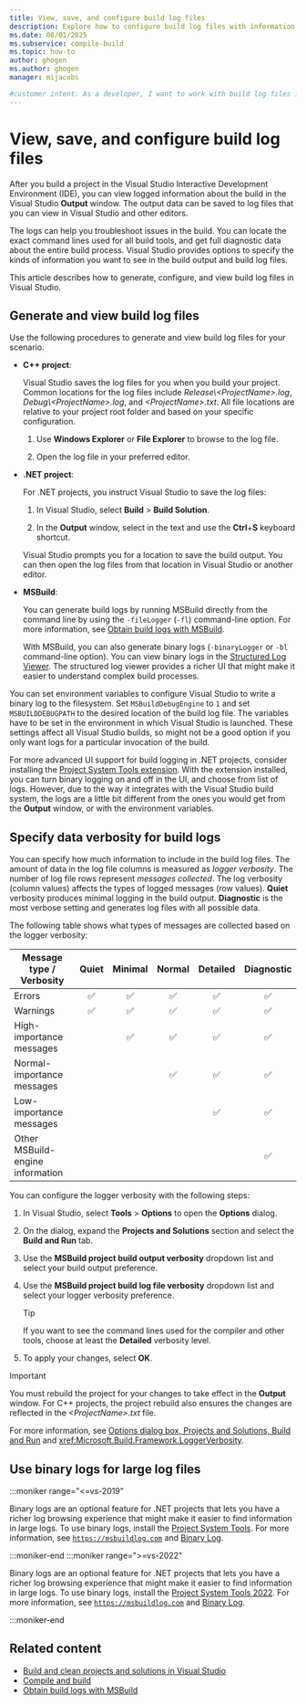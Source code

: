```yaml
---
title: View, save, and configure build log files
description: Explore how to configure build log files with information about the compiler and other tools for troubleshooting build failures.
ms.date: 08/01/2025
ms.subservice: compile-build
ms.topic: how-to
author: ghogen
ms.author: ghogen
manager: mijacobs

#customer intent: As a developer, I want to work with build log files in Visual Studio so I can troubleshoot build failures.
---
```


# View, save, and configure build log files

After you build a project in the Visual Studio Interactive Development Environment (IDE), you can view logged information about the build in the Visual Studio **Output** window. The output data can be saved to log files that you can view in Visual Studio and other editors. 

The logs can help you troubleshoot issues in the build. You can locate the exact command lines used for all build tools, and get full diagnostic data about the entire build process. Visual Studio provides options to specify the kinds of information you want to see in the build output and build log files.

This article describes how to generate, configure, and view build log files in Visual Studio.

## Generate and view build log files

Use the following procedures to generate and view build log files for your scenario.

- **C++ project**:

   Visual Studio saves the log files for you when you build your project. Common locations for the log files include *Release\\\<ProjectName>.log*, *Debug\\\<ProjectName>.log*, and *\<ProjectName>.txt*. All file locations are relative to your project root folder and based on your specific configuration.

   1. Use **Windows Explorer** or **File Explorer** to browse to the log file.
   
   1. Open the log file in your preferred editor.

- **.NET project**:

   For .NET projects, you instruct Visual Studio to save the log files:

   1. In Visual Studio, select **Build** > **Build Solution**.

   1. In the **Output** window, select in the text and use the **Ctrl**+**S** keyboard shortcut.
   
   Visual Studio prompts you for a location to save the build output. You can then open the log files from that location in Visual Studio or another editor.

- **MSBuild**:

   You can generate build logs by running MSBuild directly from the command line by using the `-fileLogger` (`-fl`) command-line option. For more information, see [Obtain build logs with MSBuild](../msbuild/obtaining-build-logs-with-msbuild.md).

   With MSBuild, you can also generate binary logs (`-binaryLogger` or `-bl` command-line option). You can view binary logs in the [Structured Log Viewer](https://msbuildlog.com/). The structured log viewer provides a richer UI that might make it easier to understand complex build processes.

You can set environment variables to configure Visual Studio to write a binary log to the filesystem. Set `MSBuildDebugEngine` to `1` and set `MSBUILDDEBUGPATH` to the desired location of the build log file. The variables have to be set in the environment in which Visual Studio is launched. These settings affect all Visual Studio builds, so might not be a good option if you only want logs for a particular invocation of the build.

For more advanced UI support for build logging in .NET projects, consider installing the [Project System Tools extension](https://marketplace.visualstudio.com/items?itemName=VisualStudioProductTeam.ProjectSystemTools2022). With the extension installed, you can turn binary logging on and off in the UI, and choose from list of logs. However, due to the way it integrates with the Visual Studio build system, the logs are a little bit different from the ones you would get from the **Output** window, or with the environment variables.

## Specify data verbosity for build logs

You can specify how much information to include in the build log files. The amount of data in the log file columns is measured as *logger verbosity*. The number of log file rows represent *messages collected*. The log verbosity (column values) affects the types of logged messages (row values). **Quiet** verbosity produces minimal logging in the build output. **Diagnostic** is the most verbose setting and generates log files with all possible data.

The following table shows what types of messages are collected based on the logger verbosity:

| Message type / Verbosity           | Quiet | Minimal | Normal | Detailed | Diagnostic |
|------------------------------------|:-----:|:-------:|:------:|:--------:|:----------:|
| Errors                             |  ✅   |   ✅   |   ✅   |   ✅    |    ✅     |
| Warnings                           |  ✅   |   ✅   |   ✅   |   ✅    |    ✅     |
| High-importance messages           |       |   ✅   |   ✅   |    ✅    |    ✅     |
| Normal-importance messages         |       |         |   ✅   |   ✅    |    ✅     |
| Low-importance messages            |       |         |        |    ✅    |    ✅     |
| Other MSBuild-engine information   |       |         |        |          |    ✅     |

You can configure the logger verbosity with the following steps:

1. In Visual Studio, select **Tools** > **Options** to open the **Options** dialog.

1. On the dialog, expand the **Projects and Solutions** section and select the **Build and Run** tab.

1. Use the **MSBuild project build output verbosity** dropdown list and select your build output preference. 

1. Use the **MSBuild project build log file verbosity** dropdown list and select your logger verbosity preference. 

   > [!TIP]
   > If you want to see the command lines used for the compiler and other tools, choose at least the **Detailed** verbosity level.

1. To apply your changes, select **OK**.

> [!IMPORTANT]
> You must rebuild the project for your changes to take effect in the **Output** window. For C++ projects, the project rebuild also ensures the changes are reflected in the *\<ProjectName>.txt* file.

For more information, see [Options dialog box, Projects and Solutions, Build and Run](./reference/options-dialog-box-projects-and-solutions-build-and-run.md) and <xref:Microsoft.Build.Framework.LoggerVerbosity>.

## Use binary logs for large log files

:::moniker range="<=vs-2019"

Binary logs are an optional feature for .NET projects that lets you have a richer log browsing experience that might make it easier to find information in large logs. To use binary logs, install the [Project System Tools](https://marketplace.visualstudio.com/items?itemName=VisualStudioProductTeam.ProjectSystemTools). For more information, see [`https://msbuildlog.com`](https://msbuildlog.com) and [Binary Log](https://github.com/microsoft/msbuild/blob/main/documentation/wiki/Binary-Log.md).

:::moniker-end
:::moniker range=">=vs-2022"

Binary logs are an optional feature for .NET projects that lets you have a richer log browsing experience that might make it easier to find information in large logs. To use binary logs, install the [Project System Tools 2022](https://marketplace.visualstudio.com/items?itemName=VisualStudioProductTeam.ProjectSystemTools2022). For more information, see [`https://msbuildlog.com`](https://msbuildlog.com) and [Binary Log](https://github.com/microsoft/msbuild/blob/main/documentation/wiki/Binary-Log.md).

:::moniker-end

## Related content

- [Build and clean projects and solutions in Visual Studio](building-and-cleaning-projects-and-solutions-in-visual-studio.md)
- [Compile and build](compiling-and-building-in-visual-studio.md)
- [Obtain build logs with MSBuild](../msbuild/obtaining-build-logs-with-msbuild.md)
